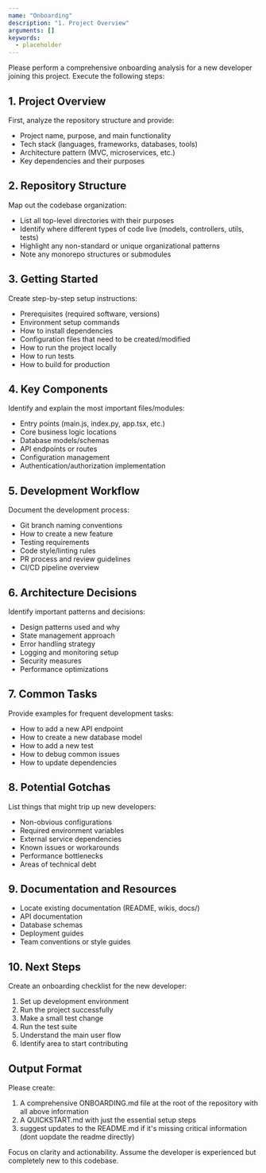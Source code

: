 ```yaml
---
name: "Onboarding"
description: "1. Project Overview"
arguments: []
keywords:
  - placeholder
---
```


Please perform a comprehensive onboarding analysis for a new developer joining this project. Execute the following steps:

## 1. Project Overview
First, analyze the repository structure and provide:
- Project name, purpose, and main functionality
- Tech stack (languages, frameworks, databases, tools)
- Architecture pattern (MVC, microservices, etc.)
- Key dependencies and their purposes

## 2. Repository Structure
Map out the codebase organization:
- List all top-level directories with their purposes
- Identify where different types of code live (models, controllers, utils, tests)
- Highlight any non-standard or unique organizational patterns
- Note any monorepo structures or submodules

## 3. Getting Started
Create step-by-step setup instructions:
- Prerequisites (required software, versions)
- Environment setup commands
- How to install dependencies
- Configuration files that need to be created/modified
- How to run the project locally
- How to run tests
- How to build for production

## 4. Key Components
Identify and explain the most important files/modules:
- Entry points (main.js, index.py, app.tsx, etc.)
- Core business logic locations
- Database models/schemas
- API endpoints or routes
- Configuration management
- Authentication/authorization implementation

## 5. Development Workflow
Document the development process:
- Git branch naming conventions
- How to create a new feature
- Testing requirements
- Code style/linting rules
- PR process and review guidelines
- CI/CD pipeline overview

## 6. Architecture Decisions
Identify important patterns and decisions:
- Design patterns used and why
- State management approach
- Error handling strategy
- Logging and monitoring setup
- Security measures
- Performance optimizations

## 7. Common Tasks
Provide examples for frequent development tasks:
- How to add a new API endpoint
- How to create a new database model
- How to add a new test
- How to debug common issues
- How to update dependencies

## 8. Potential Gotchas
List things that might trip up new developers:
- Non-obvious configurations
- Required environment variables
- External service dependencies
- Known issues or workarounds
- Performance bottlenecks
- Areas of technical debt

## 9. Documentation and Resources
- Locate existing documentation (README, wikis, docs/)
- API documentation
- Database schemas
- Deployment guides
- Team conventions or style guides

## 10. Next Steps
Create an onboarding checklist for the new developer:
1. Set up development environment
2. Run the project successfully
3. Make a small test change
4. Run the test suite
5. Understand the main user flow
6. Identify area to start contributing

## Output Format
Please create:
1. A comprehensive ONBOARDING.md file at the root of the repository with all above information
2. A QUICKSTART.md with just the essential setup steps
3. suggest updates to the README.md if it's missing critical information (dont uopdate the readme directly)

Focus on clarity and actionability. Assume the developer is experienced but completely new to this codebase.